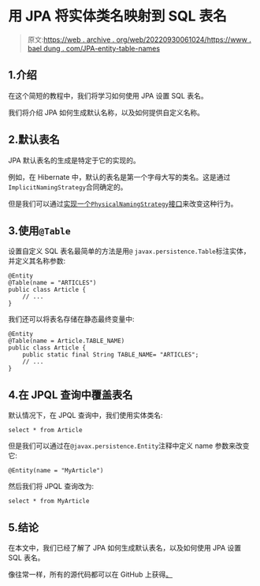 # 用 JPA 将实体类名映射到 SQL 表名

> 原文:[https://web . archive . org/web/20220930061024/https://www . bael dung . com/JPA-entity-table-names](https://web.archive.org/web/20220930061024/https://www.baeldung.com/jpa-entity-table-names)

## 1.介绍

在这个简短的教程中，我们将学习如何使用 JPA 设置 SQL 表名。

我们将介绍 JPA 如何生成默认名称，以及如何提供自定义名称。

## 2.默认表名

JPA 默认表名的生成是特定于它的实现的。

例如，在 Hibernate 中，默认的表名是第一个字母大写的类名。这是通过`ImplicitNamingStrategy`合同确定的。

但是我们可以通过[实现一个`PhysicalNamingStrategy`接口](/web/20221108213701/https://www.baeldung.com/hibernate-naming-strategy)来改变这种行为。

## 3.使用`@Table`

设置自定义 SQL 表名最简单的方法是用`@` `javax.persistence.Table`标注实体，并定义其名称参数:

```
@Entity
@Table(name = "ARTICLES")
public class Article {
    // ...
}
```

我们还可以将表名存储在静态最终变量中:

```
@Entity
@Table(name = Article.TABLE_NAME)
public class Article {
    public static final String TABLE_NAME= "ARTICLES";
    // ...
}
```

## 4.在 JPQL 查询中覆盖表名

默认情况下，在 JPQL 查询中，我们使用实体类名:

```
select * from Article
```

但是我们可以通过在`@javax.persistence.Entity`注释中定义 name 参数来改变它:

```
@Entity(name = "MyArticle")
```

然后我们将 JPQL 查询改为:

```
select * from MyArticle
```

## 5.结论

在本文中，我们已经了解了 JPA 如何生成默认表名，以及如何使用 JPA 设置 SQL 表名。

像往常一样，所有的源代码都可以在 GitHub 上获得[。](https://web.archive.org/web/20221108213701/https://github.com/eugenp/tutorials/tree/master/persistence-modules/java-jpa-2)